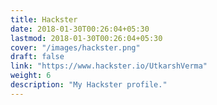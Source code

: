 ```yaml
---
title: Hackster
date: 2018-01-30T00:26:04+05:30
lastmod: 2018-01-30T00:26:04+05:30
cover: "/images/hackster.png"
draft: false
link: "https://www.hackster.io/UtkarshVerma"
weight: 6
description: "My Hackster profile."
---
```



